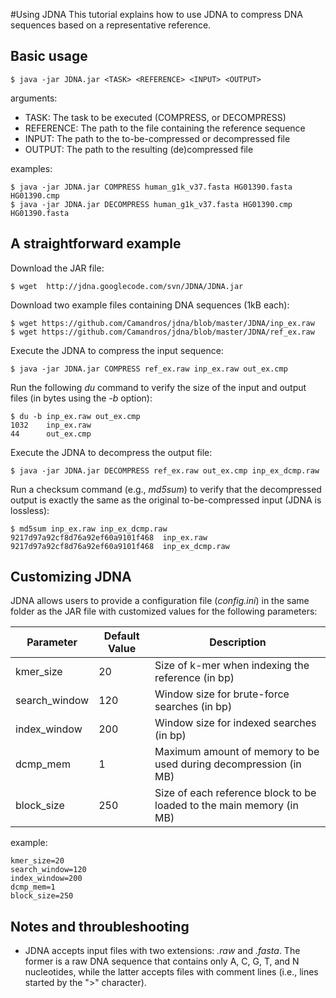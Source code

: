 #Using JDNA
This tutorial explains how to use JDNA to compress DNA sequences based on a representative reference.


## Basic usage ##

    $ java -jar JDNA.jar <TASK> <REFERENCE> <INPUT> <OUTPUT>
 
arguments:

  * TASK:	The task to be executed (COMPRESS, or DECOMPRESS)
  * REFERENCE:	The path to the file containing the reference sequence
  * INPUT:	The path to the to-be-compressed or decompressed file 
  * OUTPUT:	The path to the resulting (de)compressed file 

examples:

    $ java -jar JDNA.jar COMPRESS human_g1k_v37.fasta HG01390.fasta HG01390.cmp
    $ java -jar JDNA.jar DECOMPRESS human_g1k_v37.fasta HG01390.cmp HG01390.fasta

## A straightforward example ##

Download the JAR file:

    $ wget  http://jdna.googlecode.com/svn/JDNA/JDNA.jar

Download two example files containing DNA sequences (1kB each):

    $ wget https://github.com/Camandros/jdna/blob/master/JDNA/inp_ex.raw
    $ wget https://github.com/Camandros/jdna/blob/master/JDNA/ref_ex.raw

Execute the JDNA to compress the input sequence:

    $ java -jar JDNA.jar COMPRESS ref_ex.raw inp_ex.raw out_ex.cmp

Run the following _du_ command to verify the size of the input and output files (in bytes using the _-b_ option):

    $ du -b inp_ex.raw out_ex.cmp
    1032	inp_ex.raw
    44  	out_ex.cmp

Execute the JDNA to decompress the output file:

    $ java -jar JDNA.jar DECOMPRESS ref_ex.raw out_ex.cmp inp_ex_dcmp.raw

Run a checksum command (e.g., _md5sum_) to verify that the decompressed output is exactly the same as the original to-be-compressed input (JDNA is lossless):

    $ md5sum inp_ex.raw inp_ex_dcmp.raw 
    9217d97a92cf8d76a92ef60a9101f468  inp_ex.raw
    9217d97a92cf8d76a92ef60a9101f468  inp_ex_dcmp.raw

## Customizing JDNA ##
JDNA allows users to provide a configuration file (_config.ini_) in the same folder as the JAR file with customized values for the following parameters:

| Parameter     | Default Value | Description                                                          |
|---------------|---------------|----------------------------------------------------------------------|
| kmer_size     | 20            | Size of k-mer when indexing the reference (in bp)                    |
| search_window | 120           | Window size for brute-force searches (in bp)                         |
| index_window  | 200           |               Window size for indexed searches (in bp)               |
| dcmp_mem      | 1             | Maximum amount of memory to be used during decompression (in MB)     |
| block_size    | 250           | Size of each reference block to be loaded to the main memory (in MB) |

example:

    kmer_size=20
    search_window=120 
    index_window=200 
    dcmp_mem=1 
    block_size=250


## Notes and throubleshooting ##
  * JDNA accepts input files with two extensions: _.raw_ and _.fasta_. The former is a raw DNA sequence that contains only A, C, G, T, and N nucleotides, while the latter accepts files with comment lines (i.e., lines started by the ">" character).

